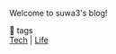 Welcome to suwa3's blog!

🔖 tags  
[Tech](https://suwa3.netlify.app/tags/tech/) | [Life](https://suwa3.netlify.app/tags/life/)
